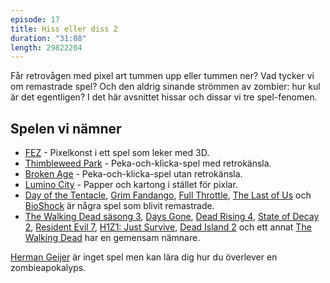 ```yaml
---
episode: 17
title: Hiss eller diss 2
duration: "31:08"
length: 29822204
---
```


Får retrovågen med pixel art tummen upp eller tummen ner? Vad tycker vi om remastrade spel? Och den aldrig sinande strömmen av zombier: hur kul är det egentligen? I det här avsnittet hissar och dissar vi tre spel-fenomen.

## Spelen vi nämner

* [FEZ](https://fezgame.com) - Pixelkonst i ett spel som leker med 3D.
* [Thimbleweed Park](https://thimbleweedpark.com) - Peka-och-klicka-spel med retrokänsla.
* [Broken Age](https://brokenagegame.com) - Peka-och-klicka-spel utan retrokänsla.
* [Lumino City](https://www.luminocitygame.com/) - Papper och kartong i stället för pixlar.
* [Day of the Tentacle](https://www.doublefine.com/games/day-of-the-tentacle-remastered), [Grim Fandango](https://www.grimremastered.com/), [Full Throttle](https://www.doublefine.com/news/comments/announcing_full_throttle_remastered), [The Last of Us](https://www.thelastofus.playstation.com/) och [BioShock](https://www.bioshockgame.com/) är några spel som blivit remastrade.
* [The Walking Dead säsong 3](https://en.wikipedia.org/wiki/The_Walking_Dead:_A_New_Frontier), [Days Gone](https://www.playstation.com/sv-se/games/days-gone/), [Dead Rising 4](https://www.microsoft.com/sv-se/p/dead-rising-4/c2jdclllbk1w), [State of Decay 2](https://www.undeadlabs.com/state-of-decay), [Resident Evil 7](https://residentevil7.com), [H1Z1: Just Survive](https://www.h1z1.com/just-survive/home), [Dead Island 2](https://en.wikipedia.org/wiki/Dead_Island_2) och ett annat [The Walking Dead](https://www.starbreeze.com/games/overkills-the-walking-dead/) har en gemensam nämnare.

[Herman Geijer](https://sv.wikipedia.org/wiki/Herman_Geijer_(f%C3%B6rfattare)) är inget spel men kan lära dig hur du överlever en zombieapokalyps.
